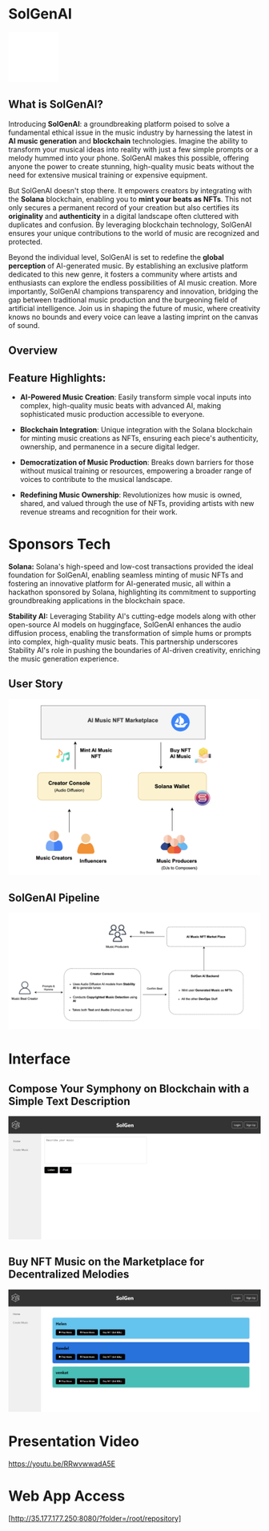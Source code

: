 # SolGenAI
<img src="diagrams/nft.png" alt="" height="100" width="100" />

## What is SolGenAI?
Introducing **SolGenAI**: a groundbreaking platform poised to solve a fundamental ethical issue in  the music industry by harnessing the latest in **AI music generation** and **blockchain** technologies. Imagine the ability to transform your musical ideas into reality with just a few simple prompts or a melody hummed into your phone. SolGenAI makes this possible, offering anyone the power to create stunning, high-quality music beats without the need for extensive musical training or expensive equipment.

But SolGenAI doesn't stop there. It empowers creators by integrating with the **Solana** blockchain, enabling you to **mint your beats as NFTs**. This not only secures a permanent record of your creation but also certifies its **originality** and **authenticity** in a digital landscape often cluttered with duplicates and confusion. By leveraging blockchain technology, SolGenAI ensures your unique contributions to the world of music are recognized and protected.

Beyond the individual level, SolGenAI is set to redefine the **global perception** of AI-generated music. By establishing an exclusive platform dedicated to this new genre, it fosters a community where artists and enthusiasts can explore the endless possibilities of AI music creation. More importantly, SolGenAI champions transparency and innovation, bridging the gap between traditional music production and the burgeoning field of artificial intelligence. Join us in shaping the future of music, where creativity knows no bounds and every voice can leave a lasting imprint on the canvas of sound.

## Overview
## Feature Highlights:

- **AI-Powered Music Creation**: Easily transform simple vocal inputs into complex, high-quality music beats with advanced AI, making sophisticated music production accessible to everyone.

- **Blockchain Integration**: Unique integration with the Solana blockchain for minting music creations as NFTs, ensuring each piece's authenticity, ownership, and permanence in a secure digital ledger.

- **Democratization of Music Production**: Breaks down barriers for those without musical training or resources, empowering a broader range of voices to contribute to the musical landscape.

- **Redefining Music Ownership**: Revolutionizes how music is owned, shared, and valued through the use of NFTs, providing artists with new revenue streams and recognition for their work. 


# Sponsors Tech

**Solana:** Solana's high-speed and low-cost transactions provided the ideal foundation for SolGenAI, enabling seamless minting of music NFTs and fostering an innovative platform for AI-generated music, all within a hackathon sponsored by Solana, highlighting its commitment to supporting groundbreaking applications in the blockchain space.
 

**Stability AI:** Leveraging Stability AI's cutting-edge models along with other open-source AI models on huggingface, SolGenAI enhances the audio diffusion process, enabling the transformation of simple hums or prompts into complex, high-quality music beats. This partnership underscores Stability AI's role in pushing the boundaries of AI-driven creativity, enriching the music generation experience.


## User Story
![](diagrams/SolGen_User_Story.png)

## SolGenAI Pipeline
![](diagrams/SolGen_Pipeline.png)

# Interface 
## Compose Your Symphony on Blockchain with a Simple Text Description
![Compose Your Symphony on Blockchain with a Simple Text Description](diagrams/musicRun.png)

## Buy NFT Music on the Marketplace for Decentralized Melodies
![Buy NFT Music on the Marketplace for Decentralized Melodies](diagrams/usersmusic.png)

# Presentation Video 
https://youtu.be/RRwvwwadA5E

# Web App Access
[http://35.177.177.250:8080/?folder=/root/repository]
